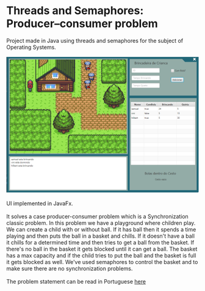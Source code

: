 # Threads and Semaphores: Producer–consumer problem
Project made in Java using threads and semaphores for the subject of Operating Systems. <br><br>
![Screenshot of the game](/screenshot.png?raw=true "Screenshot") <br><br>
UI implemented in JavaFx. <br><br>
It solves a case producer-consumer problem which is a Synchronization classic problem. In this problem we have a playground where children play. We can create a child with or without ball. If it has ball then it spends a time playing and then puts the ball in a basket and chills. If it doesn't have a ball it chills for a determined time and then tries to get a ball from the basket. If there's no ball in the basket it gets blocked until it can get a ball. The basket has a max capacity and if the child tries to put the ball and the basket is full it gets blocked as well. We've used semaphores to control the basket and to make sure there are no synchronization problems. <br><br>
The problem statement can be read in Portuguese [here](/Problema%20-%20Brincadeira%20de%20criança.pdf)
